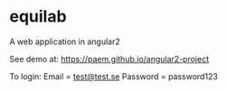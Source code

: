 # equilab
A web application in angular2

See demo at: https://paem.github.io/angular2-project

To login:
Email = test@test.se
Password = password123

